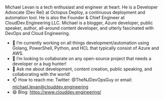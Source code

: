 Michael Levan is a tech enthusiast and engineer at heart. He is a Developer Advocate (Dev Rel) at Octopus Deploy, a continuous deployment and automation tool. He is also the Founder & Chief Engineer at CloudDev.Engineering LLC. Michael is a blogger, Azure developer, public speaker, author, all-around content developer, and utterly fascinated with DevOps and Cloud Engineering.


- 🔭 I’m currently working on all things development/automation using Golang, PowerShell, Python, and HCL that typically consist of Azure and AWS.
- 👯 I’m looking to collaborate on any open-source project that needs a developer or a bug hunter!
- 💬 Ask me about development, content creation, public speaking, and collaborating with the world!
- 📫 How to reach me: Twitter: @TheNJDevOpsGuy or email: michael.levan@clouddev.engineering
- 😄 Blog: https://www.clouddev.engineering/
